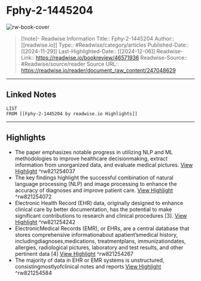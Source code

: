 # Fphy-2-1445204

![rw-book-cover](https://readwise-assets.s3.amazonaws.com/media/reader/parsed_document_assets/247048629/gUF17lZ61fsLBVf2oWSxuOQ8CEK162W0AXvjfDwN_mA-cove_jLr3XaV.png)
<br>
>[!note]- Readwise Information
>Title:: Fphy-2-1445204
>Author:: [[readwise.io]]
>Type:: #Readwise/category/articles
>Published-Date:: [[2024-11-29]]
>Last-Highlighted-Date:: [[2024-12-06]]
>Readwise-Link:: https://readwise.io/bookreview/46571936
>Readwise-Source:: #Readwise/source/reader
>Source URL:: https://readwise.io/reader/document_raw_content/247048629
--- 

## Linked Notes
```dataview
LIST
FROM [[Fphy-2-1445204 by readwise.io Highlights]]
```

---

## Highlights
- The paper emphasizes notable progress in utilizing NLP and ML methodologies to improve healthcare decisionmaking, extract information from unorganized data, and evaluate medical pictures. [View Highlight](https://readwise.io/open/821254037) ^rw821254037
- The key findings highlight the successful combination of natural language processing (NLP) and image processing to enhance the accuracy of diagnoses and improve patient care. [View Highlight](https://readwise.io/open/821254072) ^rw821254072
- Electronic Health Record (EHR) data, originally designed to enhance clinical care by better documentation, has the potential to make significant contributions to research and clinical procedures [3]. [View Highlight](https://readwise.io/open/821254242) ^rw821254242
- ElectronicMedical Records (EMR), or EHRs, are a central database that stores comprehensive informationabout apatient’smedical history, includingdiagnoses,medications, treatmentplans, immunizationdates, allergies, radiological pictures, laboratory and test results, and other pertinent data [4] [View Highlight](https://readwise.io/open/821254267) ^rw821254267
- The majority of data in EHR or EMR systems is unstructured, consistingmostlyofclinical notes and reports [View Highlight](https://readwise.io/open/821254584) ^rw821254584
